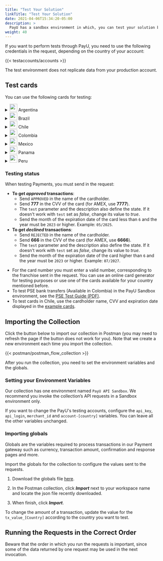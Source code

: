 ```yaml
---
title: "Test Your Solution"
linkTitle: "Test Your Solution"
date: 2021-04-06T15:34:20-05:00
description: >
  PayU has a sandbox environment in which, you can test your solution before moving to the live environment, where you can receive real payments and transactions.
weight: 40
---
```

<script>
  function openTarget() {
    var hash = location.hash.substring(1);
    if(hash) {
      var details = document.getElementById(hash);
    } 
    if(details && details.tagName.toLowerCase() === 'details') {
      details.open = true;
      details.scrollIntoView(true);
    }
  }
  window.addEventListener('DOMContentLoaded', openTarget);
</script>
If you want to perform tests through PayU, you need to use the following credentials in the request, depending on the country of your account:  

{{< testaccounts/accounts >}}

The test environment does not replicate data from your production account.

## Test cards
You can use the following cards for testing:

<details id="argentina">
<summary><img src="/assets/Argentina.png" width="25px"/> Argentina</summary>

| Card                       | Number                              |
|----------------------------|-------------------------------------|
| **AMEX Credit Card**       | 376414000000009                     |
| **ARGENCARD Credit Card**  | 5011050000000001                    |
| **CABAL Credit Card**      | 5896570000000008                    |
| **CENCOSUD Credit Card**   | 6034930000000005 - 5197670000000002 |
| **DINERS Credit Card**     | 36481400000006                      |
| **MASTERCARD Credit Card** | 5399090000000009                    |
| **NARANJA Credit Card**    | 5895620000000002                    |
| **SHOPPING Credit Card**   | 6034880000000051                    |
| **VISA Credit Card**       | 4850110000000000 - 4036820000000001 |
| **VISA Debit Card**        | 4517730000000000                    |

</details>
<details id="brazil">
<summary><img src="/assets/Brasil.png" width="25px"/> Brazil</summary>

| Card                       | Number                              |
|----------------------------|-------------------------------------|
| **AMEX Credit Card**       | 376611000000000                     |
| **DINERS Credit Card**     | 36213800000009                      |
| **ELO Credit Card**        | 5067310000000002                    |
| **HIPERCARD Credit Card**  | 6062825624254001                    |
| **MASTERCARD Credit Card** | 5123740000000002                    |
| **VISA Credit Card**       | 4422120000000008 - 4984460000000008 |

</details>
<details id="chile">
<summary><img src="/assets/Chile.png" width="25px"/> Chile</summary>

<table>
<thead>
  <tr>
    <th>Card</th>
    <th>Number</th>
    <th>Cardholder</th>
    <th>CVV</th>
    <th>Expiration date</th>
  </tr>
</thead>
<tbody>
  <tr>
    <td><b>AMEX Credit Card</b></td>
    <td>377825000000005</td>
    <td colspan="3" rowspan="2" style="vertical-align:middle"><a href="#testing-status">Follow the testing values according to the expected result.</a></td>
  </tr>
  <tr>
    <td><b> DINERS Credit Card</b></td>
    <td>36525200000002</td>
  </tr>
  <tr>
    <td><b>MASTERCARD Credit Card</b></td>
    <td>5457210001000019</td>
    <td>BKN_DMC_001</td>
    <td>300</td>
    <td>12/25</td>
  </tr>
  <tr>
    <td><b>MASTERCARD Debit Card</b></td>
    <td>5204730000001003</td>
    <td>BKN_MCS_001</td>
    <td>100</td>
    <td>12/25</td>
  </tr>
  <tr>
    <td><b>MASTERCARD Prepaid Card</b></td>
    <td>5185540320000012</td>
    <td>BKN_DMC_001</td>
    <td>001</td>
    <td>12/25</td>
  </tr>
  <tr>
    <td><b>VISA Credit Card</b></td>
    <td>4761340000000035</td>
    <td>VISA_GLOBAL_3</td>
    <td>846</td>
    <td>12/27</td>
  </tr>
  <tr>
    <td><b>VISA International Card</b></td>
    <td>4005520000000129</td>
    <td>VISA_ECOMMERCE_03</td>
    <td>921</td>
    <td>12/27</td>
  </tr>
  <tr>
    <td><b>VISA Dedit Card</b></td>
    <td>4761340000000050</td>
    <td>VISA_GLOBAL_5</td>
    <td>846</td>
    <td>12/27</td>
  </tr>
</tbody>
</table>

</details>
<details id="colombia">
<summary><img src="/assets/Colombia.png" width="25px"/> Colombia</summary>

| Card                       | Number                                                                |
|----------------------------|-----------------------------------------------------------------------|
| **AMEX Credit Card**       | 377813000000001 - 377847626810864 - 376402004977124 - 376414000000009 |
| **CODENSA Credit Card**    | 5907120000000009                                                      |
| **CRM Credit Card**        | 5282096712463427                                                      |
| **DAVIVIENDA Credit Card** | 5247081012761500                                                      |
| **DINERS Credit Card**     | 36032400000007 - 36032404150519 - 36032440201896                      |
| **MASTERCARD Credit Card** | 5471300000000003 - 5120697176068275                                   |
| **NEQUI Credit Card**      | 4093551018099251                                                      |
| **VISA Credit Card**       | 4097440000000004 - 4037997623271984 - 4111111111111111                |
| **VISA Debit Card**        | 4509420000000008                                                      |

</details>
<details id="mexico">
<summary><img src="/assets/Mexico.png" width="25px"/> Mexico</summary>

| Card                       | Number                               |
|----------------------------|--------------------------------------|
| **AMEX Credit Card**       | 376675000000005                      |
| **MASTERCARD Credit Card** | 5579070000000003                     |
| **MASTERCARD Debit Card**  | 5256780000000007                     |
| **VISA Credit Card**       | 4268070000000002                     |
| **VISA Debit Card**        | 4415490000000004                     |

</details>
<details id="panama">
<summary><img src="/assets/Panama.png" width="25px"/> Panama</summary>

| Card                       | Number                               |
|----------------------------|--------------------------------------|
| **MASTERCARD Credit Card** | 5455040000000005                     |
| **VISA Credit Card**       | 4723030000000005                     |

</details>
<details id="peru">
<summary><img src="/assets/Peru.png" width="25px"/> Peru</summary>

| Card                       | Number                               |
|----------------------------|--------------------------------------|
| **AMEX Credit Card**       | 377753000000009                      |
| **DINERS Credit Card**     | 36239200000000                       |
| **MASTERCARD Credit Card** | 5491610000000001                     |
| **MASTERCARD Debit Card**  | 5236930000000003                     |
| **VISA Credit Card**       | 4907840000000005 - 4634010000000005  |
| **VISA Debit Card**        | 4557880000000004                     |

</details>

### Testing status
When testing Payments, you must send in the request:

* **To get _approved_ transactions**: 
  - Send `APPROVED` in the name of the cardholder.
  - Send **777** in the CVV of the card (for AMEX, use **7777**).
  - The `test` parameter and the description also define the state. If it doesn't work with `test` set as _false_, change its value to _true_.
  - Send the month of the expiration date of the card less than `6` and the year must be `2023` or higher. Example: `05/2025`.
* **To get _declined_ transactions**: 
  - Send `REJECTED` in the name of the cardholder.
  - Send **666** in the CVV of the card (for AMEX, use **6666**).
  - The `test` parameter and the description also define the state. If it doesn't work with `test` set as _false_, change its value to _true_.
  - Send the month of the expiration date of the card higher than `6` and the year must be `2023` or higher. Example: `07/2027`.
<!--* **To get _pending_ transactions**: 
  - Send `PENDING` in the name of the cardholder.
  - Send **777** in the CVV of the card (for AMEX, use **7777**).
  - Send the `test` parameter as _true_.
  - In the buyer and payer information, set the email as `manual-review-hub@email.com`.-->
* For the card number you must enter a valid number, corresponding to the franchise sent in the request. You can use an online card generator for testing purposes or use one of the cards available for your country mentioned before.
* To test PSE bank transfers (Available in Colombia) in the PayU Sandbox environment, see the [PSE Test Guide (PDF)](/assets/pse-test-guide-v5.pdf).
* To test cards in Chile, use the cardholder name, CVV and expiration date displayed in the <a href="#chile" id="linkcl" onclick="document.getElementById('chile').open = true;">example cards</a>.

## Importing the Collection
Click the button below to import our collection in Postman (you may need to refresh the page if the button does not work for you). Note that we create a new environment each time you import the collection.

{{< postman/postman_flow_collection >}}
<br>

After you run the collection, you need to set the environment variables and the globals.

### Setting your Environment Variables
Our collection has one environment named `PayU API Sandbox`. We recommend you invoke the collection’s API requests in a Sandbox environment only.

If you want to change the PayU's testing accounts, configure the `api_key`, `api_login`, `merchant_id` and `account-[country]` variables. You can leave all the other variables unchanged.

### Importing globals
Globals are the variables required to process transactions in our Payment gateway such as currency, transaction amount, confirmation and response pages and more.

Import the globals for the collection to configure the values sent to the requests. 

1. Download the globals file <a href="/assets/globals/PayU%20Latam.postman_globals.json" download>here</a>.

2. In the Postman collection, click _**Import**_ next to your workspace name and locate the json file recently downloaded.

3. When finish, click _**Import**_.

To change the amount of a transaction, update the value for the `tx_value_[Country]` according to the country you want to test.

## Running the Requests in the Correct Order
Beware that the order in which you run the requests is important, since some of the data returned by one request may be used in the next invocation. 